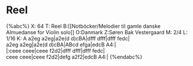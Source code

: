 # Reel

{%abc%}
X: 64
T: Reel
B:[[Notböcker/Melodier til gamle danske Almuedanse for Violin solo]]
O:Danmark
Z:Søren Bak Vestergaard
M: 2/4
L: 1/16
K: A
a2eg a2eg|a2e(d d)cBA|dfff dfff|dfff fedc|\
a2eg a2eg|a2e(d d)cBA|ABcd efga|edcB A4:|\
|:ceee ceee|ceee f2d2|dfff dfff|dfff fedc|\
ceee ceee|ceee f2d2|defg a2f2|edcB A4:|
{%endabc%}
